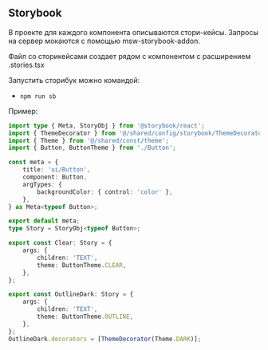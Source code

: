 ## Storybook

В проекте для каждого компонента описываются стори-кейсы.
Запросы на сервер мокаются с помощью msw-storybook-addon.

Файл со сторикейсами создает рядом с компонентом с расширением .stories.tsx

Запустить сторибук можно командой:

-   `npm run sb`

Пример:

```typescript jsx
import type { Meta, StoryObj } from '@storybook/react';
import { ThemeDecorator } from '@/shared/config/storybook/ThemeDecorator/ThemeDecorator';
import { Theme } from '@/shared/const/theme';
import { Button, ButtonTheme } from './Button';

const meta = {
    title: 'ui/Button',
    component: Button,
    argTypes: {
        backgroundColor: { control: 'color' },
    },
} as Meta<typeof Button>;

export default meta;
type Story = StoryObj<typeof Button>;

export const Clear: Story = {
    args: {
        children: 'TEXT',
        theme: ButtonTheme.CLEAR,
    },
};

export const OutlineDark: Story = {
    args: {
        children: 'TEXT',
        theme: ButtonTheme.OUTLINE,
    },
};
OutlineDark.decorators = [ThemeDecorator(Theme.DARK)];
```
